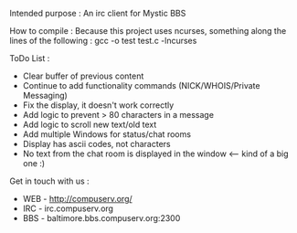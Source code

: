 Intended purpose : 
  An irc client for Mystic BBS

How to compile : 
  Because this project uses ncurses, something along the lines of the following :
  gcc -o test test.c -lncurses

ToDo List : 
  * Clear buffer of previous content
  * Continue to add functionality commands (NICK/WHOIS/Private Messaging)
  * Fix the display, it doesn't work correctly
  * Add logic to prevent > 80 characters in a message
  * Add logic to scroll new text/old text
  * Add multiple Windows for status/chat rooms
  * Display has ascii codes, not characters
  * No text from the chat room is displayed in the window <-- kind of a big one :)

Get in touch with us :
  * WEB - http://compuserv.org/
  * IRC - irc.compuserv.org
  * BBS - baltimore.bbs.compuserv.org:2300
